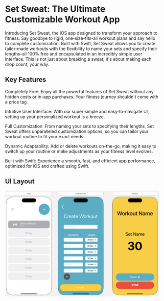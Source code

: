 # Set Sweat: The Ultimate Customizable Workout App
Introducing Set Sweat, the iOS app designed to transform your approach to fitness. Say goodbye to rigid, one-size-fits-all workout plans and say hello to complete customization. Built with Swift, Set Sweat allows you to create tailor-made workouts with the flexibility to name your sets and specify their lengths–all 100% free and encapsulated in an incredibly simple user interface. This is not just about breaking a sweat; it's about making each drop count, your way.

## Key Features
Completely Free:
    Enjoy all the powerful features of Set Sweat without any hidden costs or in-app purchases. Your fitness journey shouldn't come with a price tag.

Intuitive User Interface:
    With our super simple and easy-to-navigate UI, setting up your personalized workout is a breeze.

Full Customization:
    From naming your sets to specifying their lengths, Set Sweat offers unparalleled customization options, so you can tailor your workout routine to fit your exact needs.

Dynamic Adaptability:
    Add or delete workouts on-the-go, making it easy to switch up your routine or make adjustments as your fitness level evolves.

Built with Swift:
    Experience a smooth, fast, and efficient app performance, optimized for iOS and crafted using Swift.




## UI Layout
![Screenshot](https://github.com/krystal109/SetSweat/blob/main/Images/Screenshot%202023-10-18%20at%2010.38.19%20AM.png)

